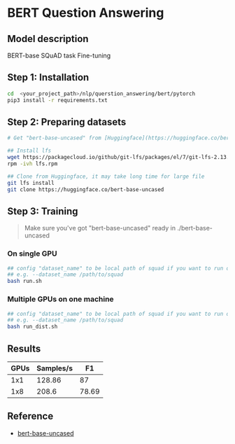 # BERT Question Answering

## Model description

BERT-base SQuAD task Fine-tuning

## Step 1: Installation

```bash
cd  <your_project_path>/nlp/querstion_answering/bert/pytorch
pip3 install -r requirements.txt
```

## Step 2: Preparing datasets

```bash
# Get "bert-base-uncased" from [Huggingface](https://huggingface.co/bert-base-uncased)

## Install lfs
wget https://packagecloud.io/github/git-lfs/packages/el/7/git-lfs-2.13.2-1.el7.x86_64.rpm/download -O lfs.rpm
rpm -ivh lfs.rpm

## Clone from Huggingface, it may take long time for large file
git lfs install
git clone https://huggingface.co/bert-base-uncased
```

## Step 3: Training

> Make sure you've got "bert-base-uncased" ready in ./bert-base-uncased

### On single GPU

```bash
## config "dataset_name" to be local path of squad if you want to run off-line
## e.g. --dataset_name /path/to/squad
bash run.sh
```

### Multiple GPUs on one machine

```bash
## config "dataset_name" to be local path of squad if you want to run off-line
## e.g. --dataset_name /path/to/squad
bash run_dist.sh
```

## Results

| GPUs | Samples/s | F1    |
|------|-----------|-------|
| 1x1  | 128.86    | 87    |
| 1x8  | 208.6     | 78.69 |

## Reference

- [bert-base-uncased](https://huggingface.co/bert-base-uncased)
